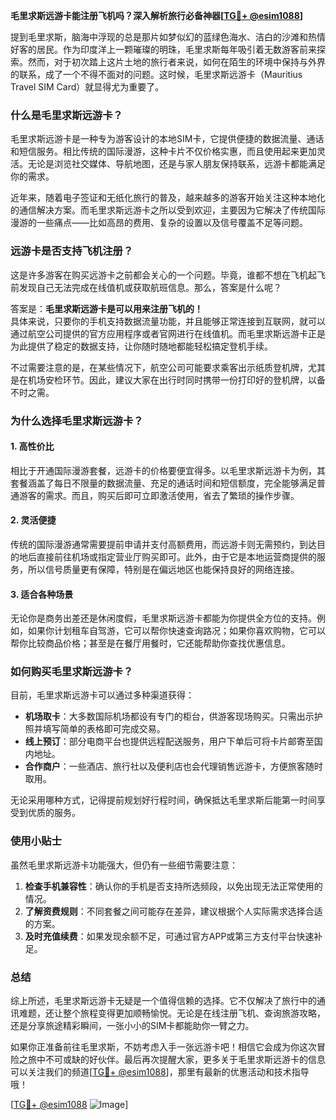 **毛里求斯远游卡能注册飞机吗？深入解析旅行必备神器[[TG💪+ @esim1088](https://t.me/s/esim1088)]**

提到毛里求斯，脑海中浮现的总是那片如梦似幻的蓝绿色海水、洁白的沙滩和热情好客的居民。作为印度洋上一颗璀璨的明珠，毛里求斯每年吸引着无数游客前来探索。然而，对于初次踏上这片土地的旅行者来说，如何在陌生的环境中保持与外界的联系，成了一个不得不面对的问题。这时候，毛里求斯远游卡（Mauritius Travel SIM Card）就显得尤为重要了。

### **什么是毛里求斯远游卡？**

毛里求斯远游卡是一种专为游客设计的本地SIM卡，它提供便捷的数据流量、通话和短信服务。相比传统的国际漫游，这种卡片不仅价格实惠，而且使用起来更加灵活。无论是浏览社交媒体、导航地图，还是与家人朋友保持联系，远游卡都能满足你的需求。

近年来，随着电子签证和无纸化旅行的普及，越来越多的游客开始关注这种本地化的通信解决方案。而毛里求斯远游卡之所以受到欢迎，主要因为它解决了传统国际漫游的一些痛点——比如高昂的费用、复杂的设置以及信号覆盖不足等问题。

### **远游卡是否支持飞机注册？**

这是许多游客在购买远游卡之前都会关心的一个问题。毕竟，谁都不想在飞机起飞前发现自己无法完成在线值机或获取航班信息。那么，答案是什么呢？

答案是：**毛里求斯远游卡是可以用来注册飞机的！**  
具体来说，只要你的手机支持数据流量功能，并且能够正常连接到互联网，就可以通过航空公司提供的官方应用程序或者官网进行在线值机。而毛里求斯远游卡正是为此提供了稳定的数据支持，让你随时随地都能轻松搞定登机手续。

不过需要注意的是，在某些情况下，航空公司可能要求乘客出示纸质登机牌，尤其是在机场安检环节。因此，建议大家在出行时同时携带一份打印好的登机牌，以备不时之需。

### **为什么选择毛里求斯远游卡？**

#### **1. 高性价比**
相比于开通国际漫游套餐，远游卡的价格要便宜得多。以毛里求斯远游卡为例，其套餐涵盖了每日不限量的数据流量、充足的通话时间和短信额度，完全能够满足普通游客的需求。而且，购买后即可立即激活使用，省去了繁琐的操作步骤。

#### **2. 灵活便捷**
传统的国际漫游通常需要提前申请并支付高额费用，而远游卡则无需预约，到达目的地后直接前往机场或指定营业厅购买即可。此外，由于它是本地运营商提供的服务，所以信号质量更有保障，特别是在偏远地区也能保持良好的网络连接。

#### **3. 适合各种场景**
无论你是商务出差还是休闲度假，毛里求斯远游卡都能为你提供全方位的支持。例如，如果你计划租车自驾游，它可以帮你快速查询路况；如果你喜欢购物，它可以帮你比较商品价格；甚至是在餐厅用餐时，它还能帮助你查找优惠信息。

### **如何购买毛里求斯远游卡？**

目前，毛里求斯远游卡可以通过多种渠道获得：

- **机场取卡**：大多数国际机场都设有专门的柜台，供游客现场购买。只需出示护照并填写简单的表格即可完成交易。
- **线上预订**：部分电商平台也提供远程配送服务，用户下单后可将卡片邮寄至国内地址。
- **合作商户**：一些酒店、旅行社以及便利店也会代理销售远游卡，方便旅客随时取用。

无论采用哪种方式，记得提前规划好行程时间，确保抵达毛里求斯后能第一时间享受到优质的服务。

### **使用小贴士**

虽然毛里求斯远游卡功能强大，但仍有一些细节需要注意：

1. **检查手机兼容性**：确认你的手机是否支持所选频段，以免出现无法正常使用的情况。
2. **了解资费规则**：不同套餐之间可能存在差异，建议根据个人实际需求选择合适的方案。
3. **及时充值续费**：如果发现余额不足，可通过官方APP或第三方支付平台快速补足。

### **总结**

综上所述，毛里求斯远游卡无疑是一个值得信赖的选择。它不仅解决了旅行中的通讯难题，还让整个旅程变得更加顺畅愉悦。无论是在线注册飞机、查询旅游攻略，还是分享旅途精彩瞬间，一张小小的SIM卡都能助你一臂之力。

如果你正准备前往毛里求斯，不妨考虑入手一张远游卡吧！相信它会成为你这次冒险之旅中不可或缺的好伙伴。最后再次提醒大家，更多关于毛里求斯远游卡的信息可以关注我们的频道[[TG💪+ @esim1088](https://t.me/s/esim1088)]，那里有最新的优惠活动和技术指导哦！

[[TG💪+ @esim1088](https://t.me/s/esim1088) ![Image](https://i.postimg.cc/4NQfJmqS/Snipaste-2025-05-13-00-14-12.png)]